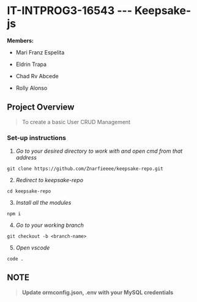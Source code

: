 # IT-INTPROG3-16543 --- Keepsake-js 

**Members:**
- Mari Franz Espelita
* Eldrin Trapa
+ Chad Rv Abcede
- Rolly Alonso

## Project Overview
  > To create a basic User CRUD Management
  ### Set-up instructions
  
  1. _Go to your desired directory to work with and open cmd from that address_
  ```
  git clone https://github.com/Znarfieeee/keepsake-repo.git
  ```
  2. _Redirect to keepsake-repo_
  ```
  cd keepsake-repo
  ```
  3. _Install all the modules_
  ```
  npm i
  ```
  4. _Go to your working branch_
  ```
  git checkout -b <branch-name>
  ```
  5. _Open vscode_
  ```
  code .
  ```
  ## NOTE
  > **Update ormconfig.json, .env with your MySQL credentials**

